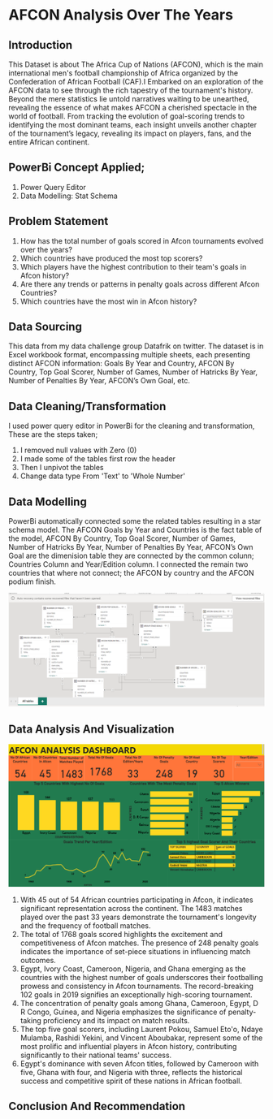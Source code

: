 # AFCON Analysis Over The Years

## Introduction
This Dataset is about  The Africa Cup of Nations (AFCON), which is the main international men's football championship of Africa organized by the Confederation of African Football (CAF).I Embarked on an exploration of the AFCON data to see through the rich tapestry of the tournament's history. Beyond the mere statistics lie untold narratives waiting to be unearthed, revealing the essence of what makes AFCON a cherished spectacle in the world of football. 
From tracking the evolution of goal-scoring trends to identifying the most dominant teams, each insight unveils another chapter of the tournament’s legacy, revealing its impact on players, fans, and the entire African continent.

## PowerBi Concept Applied;
  1. Power Query Editor
  2. Data Modelling: Stat Schema

## Problem Statement
1. How has the total number of goals scored in Afcon tournaments evolved over the years?
2. Which countries have produced the most top scorers?
3. Which players have the highest contribution to their team's goals in Afcon history?
4. Are there any trends or patterns in penalty goals across different Afcon Countries?
5. Which countries have the most win in Afcon history?
   
## Data Sourcing
This data from my data challenge group Datafrik on twitter. The dataset is in Excel workbook format, encompassing multiple sheets, each presenting distinct AFCON information: Goals By Year and Country, AFCON By Country, Top Goal Scorer, Number of Games, Number of Hatricks By Year, Number of Penalties By Year, AFCON’s Own Goal, etc.

## Data Cleaning/Transformation
I used power query editor in PowerBi for the cleaning and transformation, These are the steps taken;
1. I removed null values with Zero (0)
2. I made some of the tables first row the header
3. Then I unpivot the tables
4. Change data type From 'Text' to 'Whole Number'

## Data Modelling
PowerBi automatically connected some the related tables resulting in a star schema model. The AFCON Goals by Year and Countries is the fact table of the model,  AFCON By Country, Top Goal Scorer, Number of Games, Number of Hatricks By Year, Number of Penalties By Year, AFCON’s Own Goal are the dimenision table they are connected by the common colunn; Countries Column and Year/Edition column. I connected the remain two countries that where not connect; the AFCON by country and the AFCON podium finish.

![](Data_Model.png)

## Data Analysis And Visualization
![](Afcon_Visualization.png)
1. With 45 out of 54 African countries participating in Afcon, it indicates significant representation across the continent. The 1483 matches played over the past 33 years demonstrate the tournament's longevity and the frequency of football matches.
2. The total of 1768 goals scored highlights the excitement and competitiveness of Afcon matches. The presence of 248 penalty goals indicates the importance of set-piece situations in influencing match outcomes.
3. Egypt, Ivory Coast, Cameroon, Nigeria, and Ghana emerging as the countries with the highest number of goals underscores their footballing prowess and consistency in Afcon tournaments. The record-breaking 102 goals in 2019 signifies an exceptionally high-scoring tournament.
4. The concentration of penalty goals among Ghana, Cameroon, Egypt, D R Congo, Guinea, and Nigeria emphasizes the significance of penalty-taking proficiency and its impact on match results.
5. The top five goal scorers, including Laurent Pokou, Samuel Eto'o, Ndaye Mulamba, Rashidi Yekini, and Vincent Aboubakar, represent some of the most prolific and influential players in Afcon history, contributing significantly to their national teams' success.
6. Egypt's dominance with seven Afcon titles, followed by Cameroon with five, Ghana with four, and Nigeria with three, reflects the historical success and competitive spirit of these nations in African football.

## Conclusion And Recommendation

